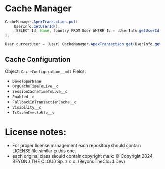 # Cache Manager

```java
CacheManager.ApexTransaction.put(
    UserInfo.getUserId(),
    [SELECT Id, Name, Country FROM User WHERE Id = :UserInfo.getUserId()]
);

User currentUser = (User) CacheManager.ApexTransaction.get(UserInfo.getUserId());
```

## Cache Configuration

Object: `CacheConfiguration__mdt`
Fields:
- `DeveloperName`
- `OrgCacheTimeToLive__c`
- `SessionCacheTimeToLive__c`
- `Enabled__c`
- `FallbackInTransactionCache__c`
- `Visibility__c`
- `IsCacheImmutable__c`

# License notes:
- For proper license management each repository should contain LICENSE file similar to this one.
- each original class should contain copyright mark: © Copyright 2024, BEYOND THE CLOUD Sp. z o.o. (BeyondTheCloud.Dev)
